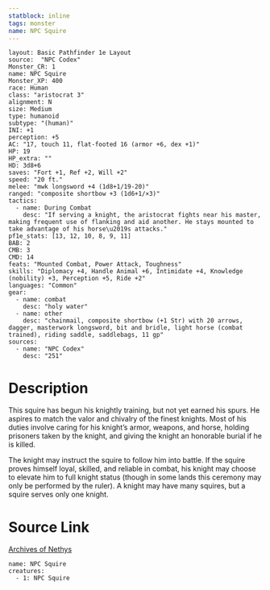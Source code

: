 ```yaml
---
statblock: inline
tags: monster
name: NPC Squire
---
```

```statblock
layout: Basic Pathfinder 1e Layout
source:  "NPC Codex"
Monster_CR: 1
name: NPC Squire
Monster_XP: 400
race: Human
class: "aristocrat 3"
alignment: N
size: Medium
type: humanoid
subtype: "(human)"
INI: +1
perception: +5
AC: "17, touch 11, flat-footed 16 (armor +6, dex +1)"
HP: 19
HP_extra: ""
HD: 3d8+6
saves: "Fort +1, Ref +2, Will +2"
speed: "20 ft."
melee: "mwk longsword +4 (1d8+1/19-20)"
ranged: "composite shortbow +3 (1d6+1/×3)"
tactics:
  - name: During Combat
    desc: "If serving a knight, the aristocrat fights near his master, making frequent use of flanking and aid another. He stays mounted to take advantage of his horse\u2019s attacks."
pf1e_stats: [13, 12, 10, 8, 9, 11]
BAB: 2
CMB: 3
CMD: 14
feats: "Mounted Combat, Power Attack, Toughness"
skills: "Diplomacy +4, Handle Animal +6, Intimidate +4, Knowledge (nobility) +3, Perception +5, Ride +2"
languages: "Common"
gear:
  - name: combat
    desc: "holy water"
  - name: other
    desc: "chainmail, composite shortbow (+1 Str) with 20 arrows, dagger, masterwork longsword, bit and bridle, light horse (combat trained), riding saddle, saddlebags, 11 gp"
sources:
  - name: "NPC Codex"
    desc: "251"
```
# Description
This squire has begun his knightly training, but not yet earned his spurs. He aspires to match the valor and chivalry of the finest knights. Most of his duties involve caring for his knight’s armor, weapons, and horse, holding prisoners taken by the knight, and giving the knight an honorable burial if he is killed.

The knight may instruct the squire to follow him into battle. If the squire proves himself loyal, skilled, and reliable in combat, his knight may choose to elevate him to full knight status (though in some lands this ceremony may only be performed by the ruler). A knight may have many squires, but a squire serves only one knight.
# Source Link
[Archives of Nethys](https://aonprd.com/NPCDisplay.aspx?ItemName=Squire)
```encounter-table
name: NPC Squire
creatures:
  - 1: NPC Squire
```
